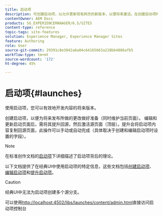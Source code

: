 ```yaml
---
title: 启动项
description: 可创建启动项，以允许更新现有网页的新版本，以便将来激活。在创建启动项时，需要指定标题和源页面。
contentOwner: AEM Docs
products: SG_EXPERIENCEMANAGER/6.5/SITES
content-type: reference
topic-tags: site-features
solution: Experience Manager, Experience Manager Sites
feature: Authoring
role: User
source-git-commit: 29391c8e3042a8a04c64165663a228bb4886afb5
workflow-type: tm+mt
source-wordcount: '172'
ht-degree: 45%

---
```


# 启动项{#launches}

使用启动项，您可以有效地开发内容的将来版本。

创建启动项，以便为将来发布所做的更改做好准备（同时维护当前页面）。 编辑和更新启动页面后，需将其提升回源，然后激活源页面（顶层）。提升会将启动项内容复制回源页面，此操作可以手动或自动完成（具体取决于创建和编辑启动项时设置的字段）。

>[!NOTE]
>
>在标准创作文档的[启动项](/help/sites-authoring/launches.md)下详细描述了启动项背后的理论。
>
>以下文档提供了在经典UI中使用启动项的特定信息，这些文档包括[创建启动项](/help/sites-classic-ui-authoring/classic-launches-creating.md)、[编辑启动项](/help/sites-classic-ui-authoring/classic-launches-editing.md)和[提升启动项](/help/sites-classic-ui-authoring/classic-launches-promoting.md)。

>[!CAUTION]
>
>经典UI中无法为启动项创建多个源分支。

可以使用[http://localhost:4502/libs/launches/content/admin.html](http://localhost:4502/libs/launches/content/admin.html)直接访问启动项控制台
